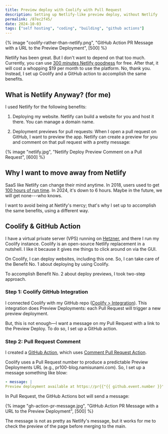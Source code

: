 ```yaml
---
title: Preview deploy with Coolify with Pull Request
description: Setting up Netlify-like preview deploy, without Netlify
permalink: /87ec2f45/
date: 2024-10-03
tags: ["self hosting", "coding", "building", "github actions"]
---
```


{% image "coolify-rather-than-netlify.png", "GitHub Action PR Message with a URL to the Preview Deployment", [500] %}

Netlify has been great. But I don't want to depend on that too much. Currently, you can use [300 minutes Netlify goodness](https://web.archive.org/web/20240929174122/https://www.netlify.com/pricing/) for free. After that, it will cost a whopping $19 per month to use the platform. No, thank you. Instead, I set up Coolify and a GitHub action to accomplish the same benefits.

## What is Netlify Anyway? (for me)

I used Netlify for the following benefits:

1. Deploying my website. Netlify can build a website for you and host it there. You can manage a domain name.

2. Deployment previews for pull requests: When I open a pull request on GitHub, I want to preview the app. Netlify can create a preview for you and comment on that pull request with a pretty message:

{% image "netlify.jpg", "Netlify Deploy Preview Comment on a Pull Request", [600] %}

## Why I want to move away from Netlify

SaaS like Netlify can change their mind anytime. In 2018, users used to get [100 hours of run time](https://web.archive.org/web/20180402165424/https://www.netlify.com/pricing/). In 2024, it's down to 6 hours. Maybe in the future, we will get none---who knows.

I want to avoid being at Netlify's mercy; that's why I set up to accomplish the same benefits, using a different way.

## Coolify & GitHub Action

I have a virtual private server (VPS) running on [Hetzner](https://www.hetzner.com/), and there I run my Coolify instance. Coolify is an open-source Netlify replacement in a nutshell. I like it because it gives me things to click around on via the GUI.

On Coolify, I can deploy websites, including this one. So, I can take care of the Benefit No. 1 about deploying by using Coolify.

To accomplish Benefit No. 2 about deploy previews, I took two-step approach.

### Step 1: Coolify GitHub Integration

I connected Coolify with my GitHub repo ([Coolify > Integration](https://coolify.io/docs/knowledge-base/git/github/integration)). This integration does Preview Deployments: each Pull Request will trigger a new preview deployment.

But, this is not enough—I want a message on my Pull Request with a link to the Preview Deploy. To do so, I set up a GitHub action.

### Step 2: Pull Request Comment

I created a [GitHub Action](https://github.com/nsunami/nami-writes/blob/main/.github/workflows/pr-message.yml), which uses [Comment Pull Request Action](https://github.com/marketplace/actions/comment-pull-request).

Coolify uses a Pull Request number to produce a predictable Preview Deployments URL (e.g., pr100-blog.namisunami.com). So, I set up a message something like blow:

```yml
- message: |
Preview deployment available at https://pr{{"{{ github.event.number }}"}}-blog.namisunami.com
```

In Pull Request, the GitHub Actions bot will send a message:

{% image "gh-action-pr-message.jpg", "GitHub Action PR Message with a URL to the Preview Deployment", [500] %}

The message is not as pretty as Netlify's message, but it works for me to check the preview of the page before merging to the main.
